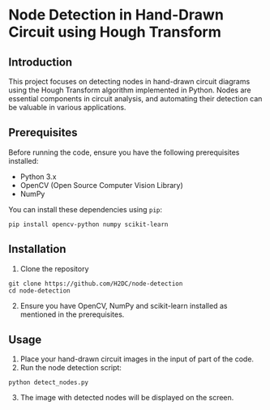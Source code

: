 # Node Detection in Hand-Drawn Circuit using Hough Transform

## Introduction

This project focuses on detecting nodes in hand-drawn circuit diagrams using the Hough Transform algorithm implemented in Python. Nodes are essential components in circuit analysis, and automating their detection can be valuable in various applications.

## Prerequisites

Before running the code, ensure you have the following prerequisites installed:

- Python 3.x
- OpenCV (Open Source Computer Vision Library)
- NumPy

You can install these dependencies using `pip`:

```shell
pip install opencv-python numpy scikit-learn
```

## Installation

1. Clone the repository

```shell
git clone https://github.com/H2DC/node-detection
cd node-detection
```

2. Ensure you have OpenCV, NumPy and scikit-learn installed as mentioned in the prerequisites.


## Usage

1. Place your hand-drawn circuit images in the input of part of the code.
2. Run the node detection script:
```shell
python detect_nodes.py
```
3. The image with detected nodes will be displayed on the screen.
